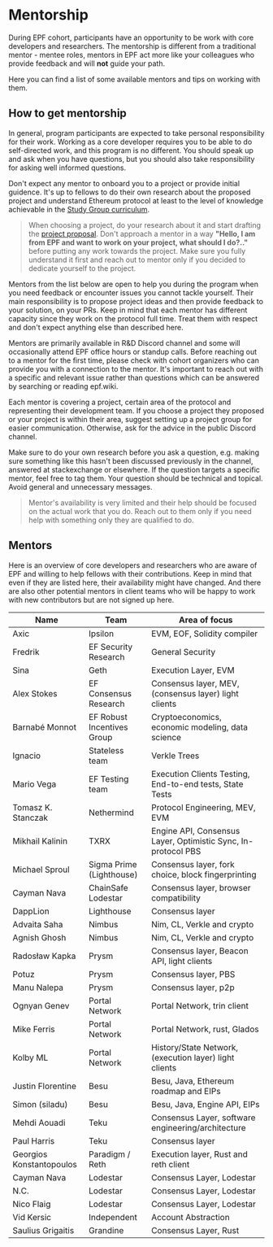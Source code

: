 # Mentorship

During EPF cohort, participants have an opportunity to be work with core developers and researchers. The mentorship is different from a traditional mentor - mentee roles, mentors in EPF act more like your colleagues who provide feedback and will **not** guide your path. 

Here you can find a list of some available mentors and tips on working with them.

## How to get mentorship

In general, program participants are expected to take personal responsibility for their work. Working as a core developer requires you to be able to do self-directed work, and this program is no different. You should speak up and ask when you have questions, but you should also take responsibility for asking well informed questions.

Don't expect any mentor to onboard you to a project or provide initial guidence. It's up to fellows to do their own research about the proposed project and understand Ethereum protocol at least to the level of knowledge achievable in the [Study Group curriculum](https://epf.wiki).

> When choosing a project, do your research about it and start drafting the [project proposal](/projects/project-template.md). Don't approach a mentor in a way __"Hello, I am from EPF and want to work on your project, what should I do?.."__ before putting any work towards the project. Make sure you fully understand it first and reach out to mentor only if you decided to dedicate yourself to the project.

Mentors from the list below are open to help you during the program when you need feedback or encounter issues you cannot tackle yourself. Their main responsibility is to propose project ideas and then provide feedback to your solution, on your PRs. Keep in mind that each mentor has different capacity since they work on the protocol full time. Treat them with respect and don't expect anything else than described here.

Mentors are primarily available in R&D Discord channel and some will occasionally attend EPF office hours or standup calls. Before reaching out to a mentor for the first time, please check with cohort organizers who can provide you with a connection to the mentor. It's important to reach out with a specific and relevant issue rather than questions which can be answered by searching or reading epf.wiki. 

Each mentor is covering a project, certain area of the protocol and representing their development team. If you choose a project they proposed or your project is within their area, suggest setting up a project group for easier communication. Otherwise, ask for the advice in the public Discord channel.

Make sure to do your own research before you ask a question, e.g. making sure something like this hasn't been discussed previously in the channel, answered at stackexchange or elsewhere. If the question targets a specific mentor, feel free to tag them. Your question should be technical and topical. Avoid general and unnecessary messages.

> Mentor's availability is very limited and their help should be focused on the actual work that you do. Reach out to them only if you need help with something only they are qualified to do.


## Mentors

Here is an overview of core developers and researchers who are aware of EPF and willing to help fellows with their contributions. Keep in mind that even if they are listed here, their availability might have changed. And there are also other potential mentors in client teams who will be happy to work with new contributors but are not signed up here. 

| Name                     | Team                       | Area of focus                                                 |
|--------------------------|----------------------------|---------------------------------------------------------------|
| Axic                     | Ipsilon                    | EVM, EOF, Solidity compiler                                   |
| Fredrik                  | EF Security Research       | General Security                                              |
| Sina                     | Geth                       | Execution Layer, EVM                                          |
| Alex Stokes              | EF Consensus Research      | Consensus layer, MEV, (consensus layer) light clients         |
| Barnabé Monnot           | EF Robust Incentives Group | Cryptoeconomics, economic modeling, data science              |
| Ignacio                  | Stateless team             | Verkle Trees                                                  |
| Mario Vega               | EF Testing team            | Execution Clients Testing, End-to-end tests, State Tests      |
| Tomasz K. Stanczak       | Nethermind                 | Protocol Engineering, MEV, EVM                                |
| Mikhail Kalinin          | TXRX                       | Engine API, Consensus Layer, Optimistic Sync, In-protocol PBS |
| Michael Sproul           | Sigma Prime (Lighthouse)   | Consensus layer, fork choice, block fingerprinting            |
| Cayman Nava              | ChainSafe Lodestar         | Consensus layer, browser compatibility                        |
| DappLion                 | Lighthouse                 | Consensus layer                                               |
| Advaita Saha             | Nimbus                     | Nim, CL, Verkle and crypto                                    |
| Agnish Ghosh             | Nimbus                     | Nim, CL, Verkle and crypto                                    |
| Radosław Kapka           | Prysm                      | Consensus layer, Beacon API, light clients                    |
| Potuz                    | Prysm                      | Consensus layer, PBS                                          |
| Manu Nalepa              | Prysm                      | Consensus layer, p2p                                          |
| Ognyan Genev             | Portal Network             | Portal Network, trin client                                   |
| Mike Ferris              | Portal Network             | Portal Network, rust, Glados                                  |
| Kolby ML                 | Portal Network             | History/State Network, (execution layer) light clients        |
| Justin Florentine        | Besu                       | Besu, Java,  Ethereum roadmap and EIPs                        |
| Simon (siladu)           | Besu                       | Besu, Java, Engine API, EIPs                                  |
| Mehdi Aouadi             | Teku                       | Consensus Layer, software engineering/architecture            |
| Paul Harris              | Teku                       | Consensus layer                                               |
| Georgios Konstantopoulos | Paradigm / Reth            | Execution layer, Rust and reth client                         |
| Cayman Nava              | Lodestar                   | Consensus Layer, Lodestar                                     |
| N.C.                     | Lodestar                   | Consensus Layer, Lodestar                                     |
| Nico Flaig               | Lodestar                   | Consensus Layer, Lodestar                                     |
| Vid Kersic               | Independent                | Account Abstraction                                           |
| Saulius Grigaitis        | Grandine                   | Consensus Layer, Rust                                         |
